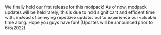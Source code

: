 We finally held our first release for this modpack! 
As of now, modpack updates will be held rarely, 
this is due to hold significant and efficient time
with, instead of annoying repetitive updates but to
experience our valuable time along. Hope you guys
have fun! (Updates will be announced prior to
6/5/2022)

